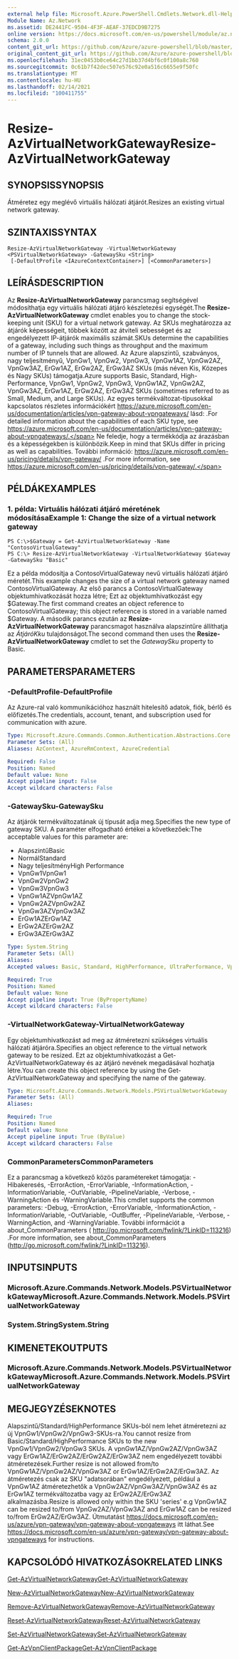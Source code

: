 ```yaml
---
external help file: Microsoft.Azure.PowerShell.Cmdlets.Network.dll-Help.xml
Module Name: Az.Network
ms.assetid: DE2441FC-9504-4F3F-AEAF-37EDCD9B7275
online version: https://docs.microsoft.com/en-us/powershell/module/az.network/resize-azvirtualnetworkgateway
schema: 2.0.0
content_git_url: https://github.com/Azure/azure-powershell/blob/master/src/Network/Network/help/Resize-AzVirtualNetworkGateway.md
original_content_git_url: https://github.com/Azure/azure-powershell/blob/master/src/Network/Network/help/Resize-AzVirtualNetworkGateway.md
ms.openlocfilehash: 31ec0453b0ce64c27d1bb37d4bf6c0f100a8c760
ms.sourcegitcommit: 0c61b7f42dec507e576c92e0a516c6655e9f50fc
ms.translationtype: MT
ms.contentlocale: hu-HU
ms.lasthandoff: 02/14/2021
ms.locfileid: "100411755"
---
```

# <span data-ttu-id="a1a31-101">Resize-AzVirtualNetworkGateway</span><span class="sxs-lookup"><span data-stu-id="a1a31-101">Resize-AzVirtualNetworkGateway</span></span>

## <span data-ttu-id="a1a31-102">SYNOPSIS</span><span class="sxs-lookup"><span data-stu-id="a1a31-102">SYNOPSIS</span></span>
<span data-ttu-id="a1a31-103">Átméretez egy meglévő virtuális hálózati átjárót.</span><span class="sxs-lookup"><span data-stu-id="a1a31-103">Resizes an existing virtual network gateway.</span></span>

## <span data-ttu-id="a1a31-104">SZINTAXIS</span><span class="sxs-lookup"><span data-stu-id="a1a31-104">SYNTAX</span></span>

```
Resize-AzVirtualNetworkGateway -VirtualNetworkGateway <PSVirtualNetworkGateway> -GatewaySku <String>
 [-DefaultProfile <IAzureContextContainer>] [<CommonParameters>]
```

## <span data-ttu-id="a1a31-105">LEÍRÁS</span><span class="sxs-lookup"><span data-stu-id="a1a31-105">DESCRIPTION</span></span>
<span data-ttu-id="a1a31-106">Az **Resize-AzVirtualNetworkGateway** parancsmag segítségével módosíthatja egy virtuális hálózati átjáró készletezési egységét.</span><span class="sxs-lookup"><span data-stu-id="a1a31-106">The **Resize-AzVirtualNetworkGateway** cmdlet enables you to change the stock-keeping unit (SKU) for a virtual network gateway.</span></span>
<span data-ttu-id="a1a31-107">Az SKUs meghatározza az átjárók képességeit, többek között az átviteli sebességet és az engedélyezett IP-átjárók maximális számát.</span><span class="sxs-lookup"><span data-stu-id="a1a31-107">SKUs determine the capabilities of a gateway, including such things as throughput and the maximum number of IP tunnels that are allowed.</span></span>
<span data-ttu-id="a1a31-108">Az Azure alapszintű, szabványos, nagy teljesítményű, VpnGw1, VpnGw2, VpnGw3, VpnGw1AZ, VpnGw2AZ, VpnGw3AZ, ErGw1AZ, ErGw2AZ, ErGw3AZ SKUs (más néven Kis, Közepes és Nagy SKUs) támogatja.</span><span class="sxs-lookup"><span data-stu-id="a1a31-108">Azure supports Basic, Standard, High-Performance, VpnGw1, VpnGw2, VpnGw3, VpnGw1AZ, VpnGw2AZ, VpnGw3AZ, ErGw1AZ, ErGw2AZ, ErGw3AZ SKUs (sometimes referred to as Small, Medium, and Large SKUs).</span></span>
<span data-ttu-id="a1a31-109">Az egyes termékváltozat-típusokkal kapcsolatos részletes információkért https://azure.microsoft.com/en-us/documentation/articles/vpn-gateway-about-vpngateways/ lásd: .</span><span class="sxs-lookup"><span data-stu-id="a1a31-109">For detailed information about the capabilities of each SKU type, see https://azure.microsoft.com/en-us/documentation/articles/vpn-gateway-about-vpngateways/.</span></span>
<span data-ttu-id="a1a31-110">Ne feledje, hogy a termékkódja az árazásban és a képességekben is különbözik.</span><span class="sxs-lookup"><span data-stu-id="a1a31-110">Keep in mind that SKUs differ in pricing as well as capabilities.</span></span>
<span data-ttu-id="a1a31-111">További információ: https://azure.microsoft.com/en-us/pricing/details/vpn-gateway/ .</span><span class="sxs-lookup"><span data-stu-id="a1a31-111">For more information, see https://azure.microsoft.com/en-us/pricing/details/vpn-gateway/.</span></span>

## <span data-ttu-id="a1a31-112">PÉLDÁK</span><span class="sxs-lookup"><span data-stu-id="a1a31-112">EXAMPLES</span></span>

### <span data-ttu-id="a1a31-113">1. példa: Virtuális hálózati átjáró méretének módosítása</span><span class="sxs-lookup"><span data-stu-id="a1a31-113">Example 1: Change the size of a virtual network gateway</span></span>
```
PS C:\>$Gateway = Get-AzVirtualNetworkGateway -Name "ContosoVirtualGateway"
PS C:\> Resize-AzVirtualNetworkGateway -VirtualNetworkGateway $Gateway -GatewaySku "Basic"
```

<span data-ttu-id="a1a31-114">Ez a példa módosítja a ContosoVirtualGateway nevű virtuális hálózati átjáró méretét.</span><span class="sxs-lookup"><span data-stu-id="a1a31-114">This example changes the size of a virtual network gateway named ContosoVirtualGateway.</span></span>
<span data-ttu-id="a1a31-115">Az első parancs a ContosoVirtualGateway objektumhivatkozását hozza létre; Ezt az objektumhivatkozást egy $Gateway.</span><span class="sxs-lookup"><span data-stu-id="a1a31-115">The first command creates an object reference to ContosoVirtualGateway; this object reference is stored in a variable named $Gateway.</span></span>
<span data-ttu-id="a1a31-116">A második parancs ezután az **Resize-AzVirtualNetworkGateway** parancsmagot használva alapszintűre állíthatja az *ÁtjáróKku* tulajdonságot.</span><span class="sxs-lookup"><span data-stu-id="a1a31-116">The second command then uses the **Resize-AzVirtualNetworkGateway** cmdlet to set the *GatewaySku* property to Basic.</span></span>

## <span data-ttu-id="a1a31-117">PARAMETERS</span><span class="sxs-lookup"><span data-stu-id="a1a31-117">PARAMETERS</span></span>

### <span data-ttu-id="a1a31-118">-DefaultProfile</span><span class="sxs-lookup"><span data-stu-id="a1a31-118">-DefaultProfile</span></span>
<span data-ttu-id="a1a31-119">Az Azure-ral való kommunikációhoz használt hitelesítő adatok, fiók, bérlő és előfizetés.</span><span class="sxs-lookup"><span data-stu-id="a1a31-119">The credentials, account, tenant, and subscription used for communication with azure.</span></span>

```yaml
Type: Microsoft.Azure.Commands.Common.Authentication.Abstractions.Core.IAzureContextContainer
Parameter Sets: (All)
Aliases: AzContext, AzureRmContext, AzureCredential

Required: False
Position: Named
Default value: None
Accept pipeline input: False
Accept wildcard characters: False
```

### <span data-ttu-id="a1a31-120">-GatewaySku</span><span class="sxs-lookup"><span data-stu-id="a1a31-120">-GatewaySku</span></span>
<span data-ttu-id="a1a31-121">Az átjárók termékváltozatának új típusát adja meg.</span><span class="sxs-lookup"><span data-stu-id="a1a31-121">Specifies the new type of gateway SKU.</span></span>
<span data-ttu-id="a1a31-122">A paraméter elfogadható értékei a következőek:</span><span class="sxs-lookup"><span data-stu-id="a1a31-122">The acceptable values for this parameter are:</span></span>
- <span data-ttu-id="a1a31-123">Alapszintű</span><span class="sxs-lookup"><span data-stu-id="a1a31-123">Basic</span></span>
- <span data-ttu-id="a1a31-124">Normál</span><span class="sxs-lookup"><span data-stu-id="a1a31-124">Standard</span></span>
- <span data-ttu-id="a1a31-125">Nagy teljesítmény</span><span class="sxs-lookup"><span data-stu-id="a1a31-125">High Performance</span></span>
- <span data-ttu-id="a1a31-126">VpnGw1</span><span class="sxs-lookup"><span data-stu-id="a1a31-126">VpnGw1</span></span>
- <span data-ttu-id="a1a31-127">VpnGw2</span><span class="sxs-lookup"><span data-stu-id="a1a31-127">VpnGw2</span></span>
- <span data-ttu-id="a1a31-128">VpnGw3</span><span class="sxs-lookup"><span data-stu-id="a1a31-128">VpnGw3</span></span>
- <span data-ttu-id="a1a31-129">VpnGw1AZ</span><span class="sxs-lookup"><span data-stu-id="a1a31-129">VpnGw1AZ</span></span> 
- <span data-ttu-id="a1a31-130">VpnGw2AZ</span><span class="sxs-lookup"><span data-stu-id="a1a31-130">VpnGw2AZ</span></span> 
- <span data-ttu-id="a1a31-131">VpnGw3AZ</span><span class="sxs-lookup"><span data-stu-id="a1a31-131">VpnGw3AZ</span></span> 
- <span data-ttu-id="a1a31-132">ErGw1AZ</span><span class="sxs-lookup"><span data-stu-id="a1a31-132">ErGw1AZ</span></span> 
- <span data-ttu-id="a1a31-133">ErGw2AZ</span><span class="sxs-lookup"><span data-stu-id="a1a31-133">ErGw2AZ</span></span> 
- <span data-ttu-id="a1a31-134">ErGw3AZ</span><span class="sxs-lookup"><span data-stu-id="a1a31-134">ErGw3AZ</span></span> 

```yaml
Type: System.String
Parameter Sets: (All)
Aliases:
Accepted values: Basic, Standard, HighPerformance, UltraPerformance, VpnGw1, VpnGw2, VpnGw3, VpnGw1AZ, VpnGw2AZ, VpnGw3AZ, ErGw1AZ, ErGw2AZ, ErGw3AZ

Required: True
Position: Named
Default value: None
Accept pipeline input: True (ByPropertyName)
Accept wildcard characters: False
```

### <span data-ttu-id="a1a31-135">-VirtualNetworkGateway</span><span class="sxs-lookup"><span data-stu-id="a1a31-135">-VirtualNetworkGateway</span></span>
<span data-ttu-id="a1a31-136">Egy objektumhivatkozást ad meg az átméretezni szükséges virtuális hálózati átjáróra.</span><span class="sxs-lookup"><span data-stu-id="a1a31-136">Specifies an object reference to the virtual network gateway to be resized.</span></span>
<span data-ttu-id="a1a31-137">Ezt az objektumhivatkozást a Get-AzVirtualNetworkGateway és az átjáró nevének megadásával hozhatja létre.</span><span class="sxs-lookup"><span data-stu-id="a1a31-137">You can create this object reference by using the Get-AzVirtualNetworkGateway and specifying the name of the gateway.</span></span>

```yaml
Type: Microsoft.Azure.Commands.Network.Models.PSVirtualNetworkGateway
Parameter Sets: (All)
Aliases:

Required: True
Position: Named
Default value: None
Accept pipeline input: True (ByValue)
Accept wildcard characters: False
```

### <span data-ttu-id="a1a31-138">CommonParameters</span><span class="sxs-lookup"><span data-stu-id="a1a31-138">CommonParameters</span></span>
<span data-ttu-id="a1a31-139">Ez a parancsmag a következő közös paramétereket támogatja: -Hibakeresés, -ErrorAction, -ErrorVariable, -InformationAction, -InformationVariable, -OutVariable, -PipelineVariable, -Verbose, -WarningAction és -WarningVariable.</span><span class="sxs-lookup"><span data-stu-id="a1a31-139">This cmdlet supports the common parameters: -Debug, -ErrorAction, -ErrorVariable, -InformationAction, -InformationVariable, -OutVariable, -OutBuffer, -PipelineVariable, -Verbose, -WarningAction, and -WarningVariable.</span></span> <span data-ttu-id="a1a31-140">További információt a about_CommonParameters ( http://go.microsoft.com/fwlink/?LinkID=113216) .</span><span class="sxs-lookup"><span data-stu-id="a1a31-140">For more information, see about_CommonParameters (http://go.microsoft.com/fwlink/?LinkID=113216).</span></span>

## <span data-ttu-id="a1a31-141">INPUTS</span><span class="sxs-lookup"><span data-stu-id="a1a31-141">INPUTS</span></span>

### <span data-ttu-id="a1a31-142">Microsoft.Azure.Commands.Network.Models.PSVirtualNetworkGateway</span><span class="sxs-lookup"><span data-stu-id="a1a31-142">Microsoft.Azure.Commands.Network.Models.PSVirtualNetworkGateway</span></span>

### <span data-ttu-id="a1a31-143">System.String</span><span class="sxs-lookup"><span data-stu-id="a1a31-143">System.String</span></span>

## <span data-ttu-id="a1a31-144">KIMENETEK</span><span class="sxs-lookup"><span data-stu-id="a1a31-144">OUTPUTS</span></span>

### <span data-ttu-id="a1a31-145">Microsoft.Azure.Commands.Network.Models.PSVirtualNetworkGateway</span><span class="sxs-lookup"><span data-stu-id="a1a31-145">Microsoft.Azure.Commands.Network.Models.PSVirtualNetworkGateway</span></span>

## <span data-ttu-id="a1a31-146">MEGJEGYZÉSEK</span><span class="sxs-lookup"><span data-stu-id="a1a31-146">NOTES</span></span>
<span data-ttu-id="a1a31-147">Alapszintű/Standard/HighPerformance SKUs-ból nem lehet átméretezni az új VpnGw1/VpnGw2/VpnGw3-SKUs-ra.</span><span class="sxs-lookup"><span data-stu-id="a1a31-147">You cannot resize from Basic/Standard/HighPerformance SKUs to the new VpnGw1/VpnGw2/VpnGw3 SKUs.</span></span> <span data-ttu-id="a1a31-148">A vpnGw1AZ/VpnGw2AZ/VpnGw3AZ vagy ErGw1AZ/ErGw2AZ/ErGw2AZ/ErGw3AZ nem engedélyezett további átméretezések.</span><span class="sxs-lookup"><span data-stu-id="a1a31-148">Further resize is not allowed from/to VpnGw1AZ/VpnGw2AZ/VpnGw3AZ or ErGw1AZ/ErGw2AZ/ErGw3AZ.</span></span> <span data-ttu-id="a1a31-149">Az átméretezés csak az SKU "adatsorában" engedélyezett, például a VpnGw1AZ átméretezhetők a VpnGw2AZ/VpnGw3AZ/VpnGw3AZ és az ErGw1AZ termékváltozatba vagy az ErGw2AZ/ErGw3AZ alkalmazásba.</span><span class="sxs-lookup"><span data-stu-id="a1a31-149">Resize is allowed only within the SKU 'series' e.g VpnGw1AZ can be resized to/from VpnGw2AZ/VpnGw3AZ and ErGw1AZ can be resized to/from ErGw2AZ/ErGw3AZ.</span></span> <span data-ttu-id="a1a31-150">Útmutatást https://docs.microsoft.com/en-us/azure/vpn-gateway/vpn-gateway-about-vpngateways itt láthat.</span><span class="sxs-lookup"><span data-stu-id="a1a31-150">See https://docs.microsoft.com/en-us/azure/vpn-gateway/vpn-gateway-about-vpngateways for instructions.</span></span>

## <span data-ttu-id="a1a31-151">KAPCSOLÓDÓ HIVATKOZÁSOK</span><span class="sxs-lookup"><span data-stu-id="a1a31-151">RELATED LINKS</span></span>

[<span data-ttu-id="a1a31-152">Get-AzVirtualNetworkGateway</span><span class="sxs-lookup"><span data-stu-id="a1a31-152">Get-AzVirtualNetworkGateway</span></span>](./Get-AzVirtualNetworkGateway.md)

[<span data-ttu-id="a1a31-153">New-AzVirtualNetworkGateway</span><span class="sxs-lookup"><span data-stu-id="a1a31-153">New-AzVirtualNetworkGateway</span></span>](./New-AzVirtualNetworkGateway.md)

[<span data-ttu-id="a1a31-154">Remove-AzVirtualNetworkGateway</span><span class="sxs-lookup"><span data-stu-id="a1a31-154">Remove-AzVirtualNetworkGateway</span></span>](./Remove-AzVirtualNetworkGateway.md)

[<span data-ttu-id="a1a31-155">Reset-AzVirtualNetworkGateway</span><span class="sxs-lookup"><span data-stu-id="a1a31-155">Reset-AzVirtualNetworkGateway</span></span>](./Reset-AzVirtualNetworkGateway.md)

[<span data-ttu-id="a1a31-156">Set-AzVirtualNetworkGateway</span><span class="sxs-lookup"><span data-stu-id="a1a31-156">Set-AzVirtualNetworkGateway</span></span>](./Set-AzVirtualNetworkGateway.md)

[<span data-ttu-id="a1a31-157">Get-AzVpnClientPackage</span><span class="sxs-lookup"><span data-stu-id="a1a31-157">Get-AzVpnClientPackage</span></span>](./Get-AzVpnClientPackage.md)

